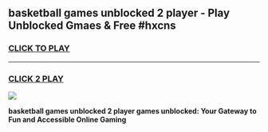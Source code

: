 
## basketball games unblocked 2 player - Play Unblocked Gmaes & Free #hxcns
<h3>
<a href="https://news.freeplayer.one?title=basketball_games_unblocked_2_player&ref=03M">CLICK TO PLAY</a></h3>
<hr>

<h3>
<a href="https://news.freeplayer.one?title=basketball_games_unblocked_2_player&ref=03M">CLICK 2 PLAY</a>
  
</h3>

<a href="https://news.freeplayer.one?title=basketball_games_unblocked_2_player&ref=03M"><img src="https://clearcache.store/games.png"></a>


**basketball games unblocked 2 player games unblocked: Your Gateway to Fun and Accessible Online Gaming**
